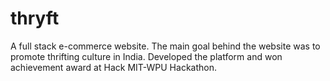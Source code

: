 # thryft
A full stack e-commerce website. The main goal behind the website was to promote thrifting culture in India. Developed the platform and won achievement award at Hack MIT-WPU
Hackathon.
